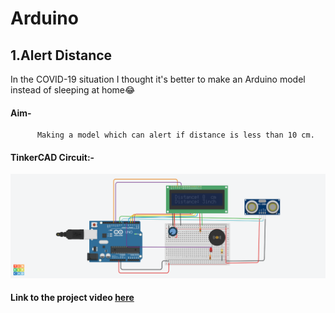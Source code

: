 # Arduino
## 1.Alert Distance  
In the COVID-19 situation I thought it's better to make an Arduino model instead of sleeping at home😂
#### Aim-
          Making a model which can alert if distance is less than 10 cm.
#### TinkerCAD Circuit:-
<img src= "https://github.com/RanitPradhan/bi0s/blob/master/Projects/COVID-19_Alert_Distance/Tinkercad_Design.png">

#### Link to the project video [here](https://drive.google.com/open?id=1OjWHsI6r4tOT4g174ZRMIkswhp3WBkIq)

